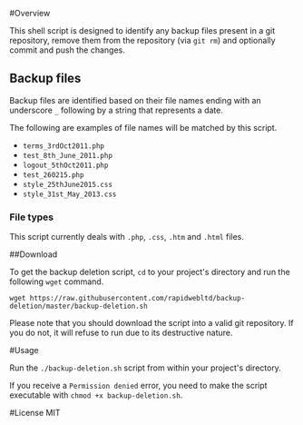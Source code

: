 #Overview

This shell script is designed to identify any backup files present in a git repository, remove them from the repository (via `git rm`) and optionally commit and push the changes.

## Backup files

Backup files are identified based on their file names ending with an underscore `_` following by a string that represents a date.

The following are examples of file names will be matched by this script.

* `terms_3rdOct2011.php`
* `test_8th_June_2011.php`
* `logout_5thOct2011.php`
* `test_260215.php`
* `style_25thJune2015.css`
* `style_31st_May_2013.css`

### File types

This script currently deals with `.php`, `.css`, `.htm` and `.html` files.

##Download

To get the backup deletion script, `cd` to your project's directory and run the following `wget` command.

`wget https://raw.githubusercontent.com/rapidwebltd/backup-deletion/master/backup-deletion.sh`

Please note that you should download the script into a valid git repository. If you do not, it will refuse to run due to its destructive nature.

#Usage

Run the `./backup-deletion.sh` script from within your project's directory.

If you receive a `Permission denied` error, you need to make the script executable with `chmod +x backup-deletion.sh`.

#License
MIT
